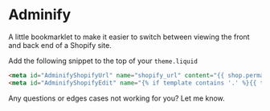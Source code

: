 Adminify
===

A little bookmarklet to make it easier to switch between viewing the front and back end of a Shopify site.

Add the following snippet to the top of your `theme.liquid`

```html
<meta id="AdminifyShopifyUrl" name="shopify_url" content="{{ shop.permanent_domain }}"/>
<meta id="AdminifyShopifyEdit" name="{% if template contains '.' %}{{ template | split: '.' | first }}{% else %}{{ template }}{% endif %}" content="{% if template contains 'product' %}{{ product.id }}{% elsif template contains 'page' %}{{ page.id }}{% else %}{{ collection.id }}{% endif %}"/>
```

Any questions or edges cases not working for you? Let me know.
